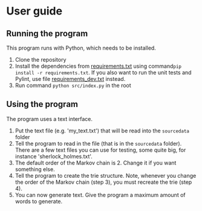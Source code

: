 # User guide


## Running the program
This program runs with Python, which needs to be installed.

1) Clone the repository
2) Install the dependencies from [requirements.txt](../requirements.txt) using command`pip install -r requirements.txt`. If you also want to run the unit tests and Pylint, use file [requirements_dev.txt](../requirements_dev.txt) instead.
3) Run command `python src/index.py` in the root

## Using the program
The program uses a text interface.

1) Put the text file (e.g. 'my_text.txt') that will be read into the `sourcedata` folder
2) Tell the program to read in the file (that is in the `sourcedata` folder). There are a few text files you can use for testing, some quite big, for instance 'sherlock_holmes.txt'.
3) The default order of the Markov chain is 2. Change it if you want something else.
4) Tell the program to create the trie structure. Note, whenever you change the order of the Markov chain (step 3), you must recreate the trie (step 4).
5) You can now generate text. Give the program a maximum amount of words to generate.

